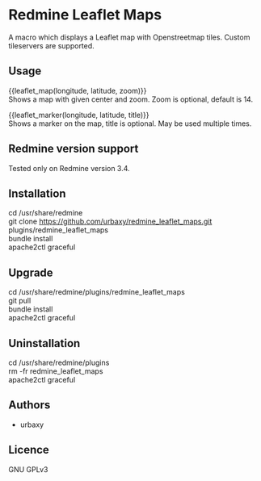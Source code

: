 # Redmine Leaflet Maps

A macro which displays a Leaflet map with Openstreetmap tiles. Custom tileservers are supported.

## Usage

{{leaflet_map(longitude, latitude, zoom)}}  
Shows a map with given center and zoom. Zoom is optional, default is 14.


{{leaflet_marker(longitude, latitude, title)}}  
Shows a marker on the map, title is optional. May be used multiple times.

## Redmine version support

Tested only on Redmine version 3.4.

## Installation

cd /usr/share/redmine  
git clone https://github.com/urbaxy/redmine_leaflet_maps.git plugins/redmine_leaflet_maps  
bundle install  
apache2ctl graceful  

## Upgrade

cd /usr/share/redmine/plugins/redmine_leaflet_maps  
git pull  
bundle install  
apache2ctl graceful  

## Uninstallation

cd /usr/share/redmine/plugins  
rm -fr redmine_leaflet_maps  
apache2ctl graceful  

## Authors

- urbaxy

## Licence

GNU GPLv3
